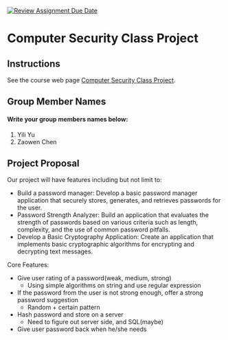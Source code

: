 [![Review Assignment Due Date](https://classroom.github.com/assets/deadline-readme-button-24ddc0f5d75046c5622901739e7c5dd533143b0c8e959d652212380cedb1ea36.svg)](https://classroom.github.com/a/acU-T2Si)
# Computer Security Class Project

## Instructions

See the course web page [Computer Security Class Project](https://cmsc334-s24.github.io/project/project.html).

## Group Member Names

#### Write your group members names below:

1. Yili Yu
2. Zaowen Chen

## Project Proposal

Our project will have features including but not limit to:

- Build a password manager: Develop a basic password manager application that securely stores, generates, and retrieves passwords for the user.
- Password Strength Analyzer: Build an application that evaluates the strength of passwords based on various criteria such as length, complexity, and the use of common password pitfalls.
- Develop a Basic Cryptography Application: Create an application that implements basic cryptographic algorithms for encrypting and decrypting text messages.

Core Features:

- Give user rating of a password(weak, medium, strong)
    - Using simple algorithms on string and use regular expression
- If the password from the user is not strong enough, offer a strong password suggestion
    - Random + certain pattern
- Hash password and store on a server
    - Need to figure out server side, and SQL(maybe)
- Give user password back when he/she needs